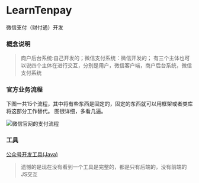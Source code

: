 # LearnTenpay

微信支付（财付通）开发

### 概念说明

> 商户后台系统:自己开发的；微信支付系统：微信开发的；
有三个主体也可以说四个主体在进行交互，分别是用户，微信客户端，商户后台系统，微信支付系统

### 官方业务流程

下图一共15个流程，其中将有些东西是固定的，固定的东西就可以用框架或者类库将这部分工作替代。
图很详细，多看几遍。

![微信官网的支付流程](https://pay.weixin.qq.com/wiki/doc/api/img/chapter7_4_1.png)

### 工具

[公众号开发工具(Java)](https://github.com/Wechat-Group/weixin-java-tools)

> 遗憾的是现在没有看到一个工具是完整的，都是只有后端的，没有前端的JS交互